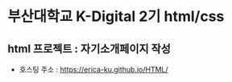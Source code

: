 # 부산대학교 K-Digital 2기 html/css
## html 프로젝트 :  자기소개페이지 작성
+ 호스팅 주소 : https://erica-ku.github.io/HTML/
